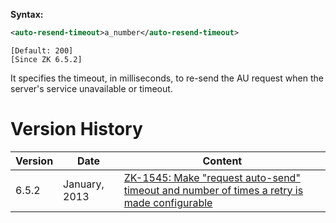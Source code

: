**Syntax:**

```xml
<auto-resend-timeout>a_number</auto-resend-timeout>
```

`[Default: 200]`  
`[Since ZK 6.5.2]`

It specifies the timeout, in milliseconds, to re-send the AU request
when the server's service unavailable or timeout.

# Version History

| Version | Date          | Content                                                                                                                               |
|---------|---------------|---------------------------------------------------------------------------------------------------------------------------------------|
| 6.5.2   | January, 2013 | [ZK-1545: Make "request auto-send" timeout and number of times a retry is made configurable](http://tracker.zkoss.org/browse/ZK-1545) |

